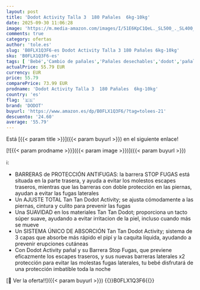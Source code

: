 ```yaml
---
layout: post
title: 'Dodot Activity Talla 3  180 Pañales  6kg-10kg'
date: 2025-09-30 11:06:28
image: 'https://m.media-amazon.com/images/I/51E6KpC1QeL._SL500_._SL400_.jpg'
comments: true
category: ofertas
author: 'tole.es'
slug: 'B0FLX1Q3F6-es Dodot Activity Talla 3 180 Pañales 6kg-10kg'
sku: 'B0FLX1Q3F6-es'
tags: [ 'Bebé','Cambio de pañales','Pañales desechables','dodot','pañales','🇪🇸', ]
actualPrice: 55.79 EUR
currency: EUR
price: 55.79
comparePrice: 73.99 EUR
prodname: 'Dodot Activity Talla 3  180 Pañales  6kg-10kg'
country: 'es'
flag: '🇪🇸'
brand: 'DODOT'
buyurl: 'https://www.amazon.es/dp/B0FLX1Q3F6/?tag=tolees-21'
descuento: '24.60'
average: '55.79'
---
```


Está [{{< param title >}}]({{< param buyurl >}}) en el siguiente enlace!

[![{{< param prodname >}}]({{< param image >}})]({{< param buyurl >}})

ℹ️:

- BARRERAS de PROTECCIÓN ANTIFUGAS: la barrera STOP FUGAS está situada en la parte trasera, y ayuda a evitar los molestos escapes traseros, mientras que las barreras con doble protección en las piernas, ayudan a evitar las fugas laterales
- Un AJUSTE TOTAL Tan Tan Dodot Activity; se ajusta cómodamente a las piernas, cintura y culito para prevenir las fugas
- Una SUAVIDAD en los materiales Tan Tan Dodot; proporciona un tacto súper suave, ayudando a evitar irritacion de la piel, incluso cuando más se mueve
- Un SISTEMA ÚNICO DE ABSORCIÓN Tan Tan Dodot Activity; sistema de 3 capas que absorbe más rápido el pipí y la caquita líquida, ayudando a prevenir erupciones cutáneas
- Con Dodot Activity pañal y su Barrera Stop Fugas, que previene eficazmente los escapes traseros, y sus nuevas barreras laterales x2 protección para evitar las molestas fugas laterales, tu bebé disfrutará de una protección imbatible toda la noche

[🛒 Ver la oferta!!]({{< param buyurl >}})
{{<world>}}B0FLX1Q3F6{{</world>}}
